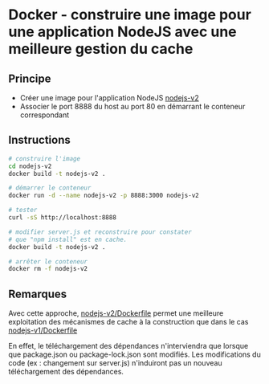 # Docker - construire une image pour une application NodeJS avec une meilleure gestion du cache

## Principe

* Créer une image pour l'application NodeJS [nodejs-v2](nodejs-v2/README.md)
* Associer le port 8888 du host au port 80 en démarrant le conteneur correspondant

## Instructions

```bash
# construire l'image
cd nodejs-v2
docker build -t nodejs-v2 .

# démarrer le conteneur
docker run -d --name nodejs-v2 -p 8888:3000 nodejs-v2

# tester
curl -sS http://localhost:8888

# modifier server.js et reconstruire pour constater 
# que "npm install" est en cache.
docker build -t nodejs-v2 .

# arrêter le conteneur
docker rm -f nodejs-v2
```

## Remarques

Avec cette approche, [nodejs-v2/Dockerfile](nodejs-v2/Dockerfile) permet une meilleure exploitation des mécanismes de cache à la construction que dans le cas [nodejs-v1/Dockerfile](nodejs-v1/Dockerfile)

En effet, le téléchargement des dépendances n'interviendra que lorsque que package.json ou package-lock.json sont modifiés. Les modifications du code (ex : changement sur server.js) n'induiront pas un nouveau téléchargement des dépendances.
